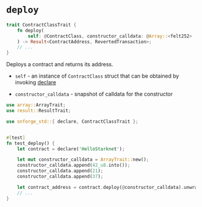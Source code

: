 # `deploy`

```rust
trait ContractClassTrait {
    fn deploy(
        self: @ContractClass, constructor_calldata: @Array::<felt252>
    ) -> Result<ContractAddress, RevertedTransaction>;    
    // ...
}
```

Deploys a contract and returns its address.

- `self` - an instance of `ContractClass` struct that can be obtained by invoking [declare](./declare.md)

- `constructor_calldata` - snapshot of calldata for the constructor

```rust
use array::ArrayTrait;
use result::ResultTrait;

use snforge_std::{ declare, ContractClassTrait };


#[test]
fn test_deploy() {
    let contract = declare('HelloStarknet');

    let mut constructor_calldata = ArrayTrait::new();
    constructor_calldata.append(42_u8.into());
    constructor_calldata.append(21);
    constructor_calldata.append(37);

    let contract_address = contract.deploy(@constructor_calldata).unwrap();
    // ...
}
```
